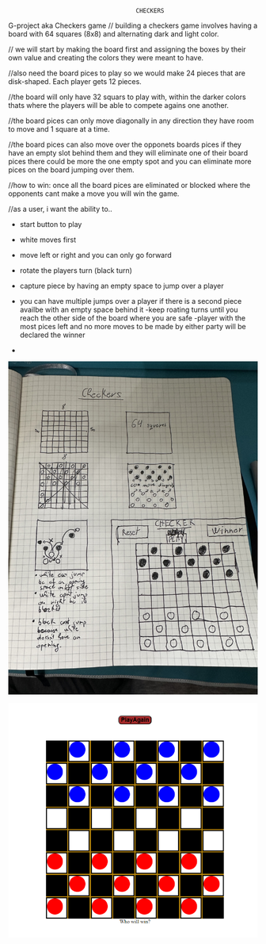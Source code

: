                                         CHECKERS

G-project aka Checkers game
// building a checkers game involves having a board with 64 squares (8x8) and alternating dark and light color.

// we will start by making the board first and assigning the boxes by their own value and creating the colors they were meant to have.

//also need the board pices to play so we would make 24 pieces that are disk-shaped. Each player gets 12 pieces.

//the board will only have 32 squars to play with, within the darker colors thats where the players will be able to compete agains one another.

//the board pices can only move diagonally in any direction they have room to move and 1 square at a time.

//the board pices can also move over the opponets boards pices if they have an empty slot behind them and they will eliminate one of their board pices there could be more the one empty spot and you can eliminate more pices on the board jumping over them. 

//how to win: once all the board pices are eliminated or blocked where the opponents cant make a move you will win the game.


//as a user, i want the ability to..

- start button to play
- white moves first
- move left or right and you can only go forward 
- rotate the players turn (black turn)
- capture piece by having an empty space to jump over a player
- you can have multiple jumps over a player if there is a second piece availbe with an empty space behind it 
-keep roating turns until you reach the other side of the board where you are safe
-player with the most pices left and no more moves to be made by either party will be declared the winner

-





![screenshot](IMG_8853.jpg)

![Alt text](<Screenshot 2023-12-07 092508.png>)